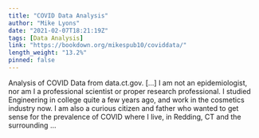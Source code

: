 ```yaml
---
title: "COVID Data Analysis"
author: "Mike Lyons"
date: "2021-02-07T18:21:19Z"
tags: [Data Analysis]
link: "https://bookdown.org/mikespub10/coviddata/"
length_weight: "13.2%"
pinned: false
---
```


Analysis of COVID Data from data.ct.gov. [...] I am not an epidemiologist, nor am I a professional scientist or proper research professional. I studied Engineering in college quite a few years ago, and work in the cosmetics industry now. I am also a curious citizen and father who wanted to get sense for the prevalence of COVID where I live, in Redding, CT and the surrounding ...
